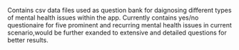 Contains csv data files used as question bank for daignosing different types of mental health issues within the app. Currently contains yes/no questionaire for five prominent and recurring mental health issues in current scenario,would be further exanded to extensive and detailed questions for better results. 
